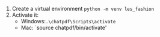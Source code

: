 1. Create a virtual environment `python -m venv les_fashion`
2. Activate it: 
   - Windows:`.\chatpdf\Scripts\activate`
   - Mac: `source chatpdf/bin/activate'